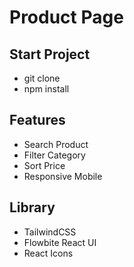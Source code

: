 # Product Page

## Start Project
- git clone 
- npm install

## Features
- Search Product
- Filter Category
- Sort Price 
- Responsive Mobile

## Library
- TailwindCSS
- Flowbite React UI
- React Icons